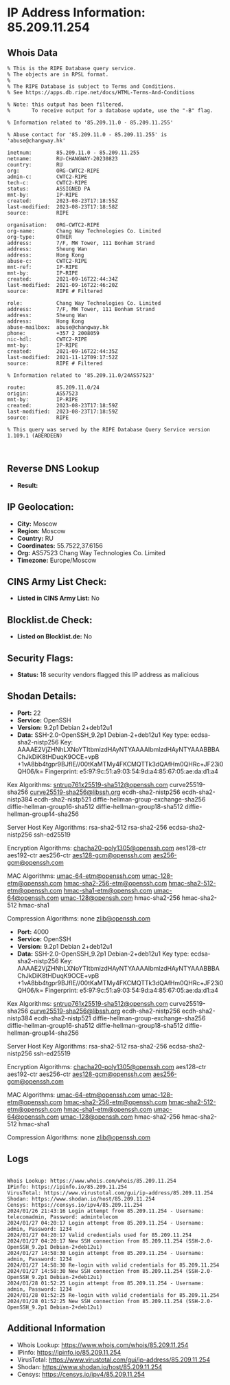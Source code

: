 # IP Address Information: 85.209.11.254

## Whois Data
```
% This is the RIPE Database query service.
% The objects are in RPSL format.
%
% The RIPE Database is subject to Terms and Conditions.
% See https://apps.db.ripe.net/docs/HTML-Terms-And-Conditions

% Note: this output has been filtered.
%       To receive output for a database update, use the "-B" flag.

% Information related to '85.209.11.0 - 85.209.11.255'

% Abuse contact for '85.209.11.0 - 85.209.11.255' is 'abuse@changway.hk'

inetnum:        85.209.11.0 - 85.209.11.255
netname:        RU-CHANGWAY-20230823
country:        RU
org:            ORG-CWTC2-RIPE
admin-c:        CWTC2-RIPE
tech-c:         CWTC2-RIPE
status:         ASSIGNED PA
mnt-by:         IP-RIPE
created:        2023-08-23T17:18:55Z
last-modified:  2023-08-23T17:18:58Z
source:         RIPE

organisation:   ORG-CWTC2-RIPE
org-name:       Chang Way Technologies Co. Limited
org-type:       OTHER
address:        7/F, MW Tower, 111 Bonham Strand
address:        Sheung Wan
address:        Hong Kong
abuse-c:        CWTC2-RIPE
mnt-ref:        IP-RIPE
mnt-by:         IP-RIPE
created:        2021-09-16T22:44:34Z
last-modified:  2021-09-16T22:46:20Z
source:         RIPE # Filtered

role:           Chang Way Technologies Co. Limited
address:        7/F, MW Tower, 111 Bonham Strand
address:        Sheung Wan
address:        Hong Kong
abuse-mailbox:  abuse@changway.hk
phone:          +357 2 2008059
nic-hdl:        CWTC2-RIPE
mnt-by:         IP-RIPE
created:        2021-09-16T22:44:35Z
last-modified:  2021-11-12T09:17:52Z
source:         RIPE # Filtered

% Information related to '85.209.11.0/24AS57523'

route:          85.209.11.0/24
origin:         AS57523
mnt-by:         IP-RIPE
created:        2023-08-23T17:18:59Z
last-modified:  2023-08-23T17:18:59Z
source:         RIPE

% This query was served by the RIPE Database Query Service version 1.109.1 (ABERDEEN)



```
## Reverse DNS Lookup
- **Result:** 

## IP Geolocation:
- **City:** Moscow
- **Region:** Moscow
- **Country:** RU
- **Coordinates:** 55.7522,37.6156
- **Org:** AS57523 Chang Way Technologies Co. Limited
- **Timezone:** Europe/Moscow

## CINS Army List Check:
- **Listed in CINS Army List:** 
No

## Blocklist.de Check:
- **Listed on Blocklist.de:** 
No

## Security Flags:
- **Status:** 18 security vendors flagged this IP address as malicious

## Shodan Details:
- **Port:** 22
- **Service:** OpenSSH
- **Version:** 9.2p1 Debian 2+deb12u1
- **Data:** SSH-2.0-OpenSSH_9.2p1 Debian-2+deb12u1
Key type: ecdsa-sha2-nistp256
Key: AAAAE2VjZHNhLXNoYTItbmlzdHAyNTYAAAAIbmlzdHAyNTYAAABBBAChJkDiK8tHDuqK9OCE+vpB
+1vA8bb4tgpr9BJfIE//00tKaMTMy4FKCMQTTk3dQAfHm0QHRc+JF23i0QH06/k=
Fingerprint: e5:97:9c:51:a9:03:54:9d:a4:85:67:05:ae:da:d1:a4

Kex Algorithms:
	sntrup761x25519-sha512@openssh.com
	curve25519-sha256
	curve25519-sha256@libssh.org
	ecdh-sha2-nistp256
	ecdh-sha2-nistp384
	ecdh-sha2-nistp521
	diffie-hellman-group-exchange-sha256
	diffie-hellman-group16-sha512
	diffie-hellman-group18-sha512
	diffie-hellman-group14-sha256

Server Host Key Algorithms:
	rsa-sha2-512
	rsa-sha2-256
	ecdsa-sha2-nistp256
	ssh-ed25519

Encryption Algorithms:
	chacha20-poly1305@openssh.com
	aes128-ctr
	aes192-ctr
	aes256-ctr
	aes128-gcm@openssh.com
	aes256-gcm@openssh.com

MAC Algorithms:
	umac-64-etm@openssh.com
	umac-128-etm@openssh.com
	hmac-sha2-256-etm@openssh.com
	hmac-sha2-512-etm@openssh.com
	hmac-sha1-etm@openssh.com
	umac-64@openssh.com
	umac-128@openssh.com
	hmac-sha2-256
	hmac-sha2-512
	hmac-sha1

Compression Algorithms:
	none
	zlib@openssh.com


- **Port:** 4000
- **Service:** OpenSSH
- **Version:** 9.2p1 Debian 2+deb12u1
- **Data:** SSH-2.0-OpenSSH_9.2p1 Debian-2+deb12u1
Key type: ecdsa-sha2-nistp256
Key: AAAAE2VjZHNhLXNoYTItbmlzdHAyNTYAAAAIbmlzdHAyNTYAAABBBAChJkDiK8tHDuqK9OCE+vpB
+1vA8bb4tgpr9BJfIE//00tKaMTMy4FKCMQTTk3dQAfHm0QHRc+JF23i0QH06/k=
Fingerprint: e5:97:9c:51:a9:03:54:9d:a4:85:67:05:ae:da:d1:a4

Kex Algorithms:
	sntrup761x25519-sha512@openssh.com
	curve25519-sha256
	curve25519-sha256@libssh.org
	ecdh-sha2-nistp256
	ecdh-sha2-nistp384
	ecdh-sha2-nistp521
	diffie-hellman-group-exchange-sha256
	diffie-hellman-group16-sha512
	diffie-hellman-group18-sha512
	diffie-hellman-group14-sha256

Server Host Key Algorithms:
	rsa-sha2-512
	rsa-sha2-256
	ecdsa-sha2-nistp256
	ssh-ed25519

Encryption Algorithms:
	chacha20-poly1305@openssh.com
	aes128-ctr
	aes192-ctr
	aes256-ctr
	aes128-gcm@openssh.com
	aes256-gcm@openssh.com

MAC Algorithms:
	umac-64-etm@openssh.com
	umac-128-etm@openssh.com
	hmac-sha2-256-etm@openssh.com
	hmac-sha2-512-etm@openssh.com
	hmac-sha1-etm@openssh.com
	umac-64@openssh.com
	umac-128@openssh.com
	hmac-sha2-256
	hmac-sha2-512
	hmac-sha1

Compression Algorithms:
	none
	zlib@openssh.com


## Logs
```

Whois Lookup: https://www.whois.com/whois/85.209.11.254
IPinfo: https://ipinfo.io/85.209.11.254
VirusTotal: https://www.virustotal.com/gui/ip-address/85.209.11.254
Shodan: https://www.shodan.io/host/85.209.11.254
Censys: https://censys.io/ipv4/85.209.11.254
2024/01/26 21:43:16 Login attempt from 85.209.11.254 - Username: telecomadmin, Password: admintelecom
2024/01/27 04:20:17 Login attempt from 85.209.11.254 - Username: admin, Password: 1234
2024/01/27 04:20:17 Valid credentials used for 85.209.11.254
2024/01/27 04:20:17 New SSH connection from 85.209.11.254 (SSH-2.0-OpenSSH_9.2p1 Debian-2+deb12u1)
2024/01/27 14:58:30 Login attempt from 85.209.11.254 - Username: admin, Password: 1234
2024/01/27 14:58:30 Re-login with valid credentials for 85.209.11.254
2024/01/27 14:58:30 New SSH connection from 85.209.11.254 (SSH-2.0-OpenSSH_9.2p1 Debian-2+deb12u1)
2024/01/28 01:52:25 Login attempt from 85.209.11.254 - Username: admin, Password: 1234
2024/01/28 01:52:25 Re-login with valid credentials for 85.209.11.254
2024/01/28 01:52:25 New SSH connection from 85.209.11.254 (SSH-2.0-OpenSSH_9.2p1 Debian-2+deb12u1)

```
## Additional Information
- Whois Lookup: https://www.whois.com/whois/85.209.11.254
- IPinfo: https://ipinfo.io/85.209.11.254
- VirusTotal: https://www.virustotal.com/gui/ip-address/85.209.11.254
- Shodan: https://www.shodan.io/host/85.209.11.254
- Censys: https://censys.io/ipv4/85.209.11.254

